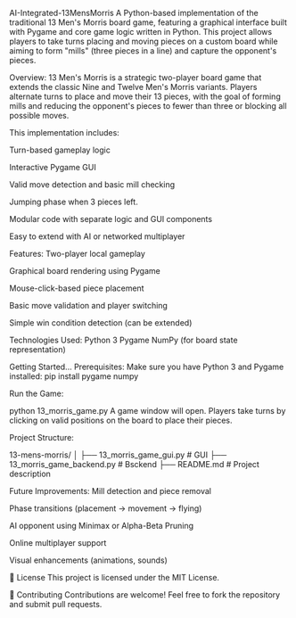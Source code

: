 AI-Integrated-13MensMorris
A Python-based implementation of the traditional 13 Men's Morris board game, featuring a graphical interface built with Pygame and core game logic written in Python. This project allows players to take turns placing and moving pieces on a custom board while aiming to form "mills" (three pieces in a line) and capture the opponent's pieces.

Overview:
13 Men's Morris is a strategic two-player board game that extends the classic Nine and Twelve Men's Morris variants. Players alternate turns to place and move their 13 pieces, with the goal of forming mills and reducing the opponent's pieces to fewer than three or blocking all possible moves.

This implementation includes:

Turn-based gameplay logic

Interactive Pygame GUI

Valid move detection and basic mill checking

Jumping phase when 3 pieces left.

Modular code with separate logic and GUI components

Easy to extend with AI or networked multiplayer

Features:
Two-player local gameplay

Graphical board rendering using Pygame

Mouse-click-based piece placement

Basic move validation and player switching

Simple win condition detection (can be extended)

Technologies Used:
Python 3
Pygame
NumPy (for board state representation)

Getting Started...
Prerequisites:
Make sure you have Python 3 and Pygame installed:
pip install pygame numpy

Run the Game:

python 13_morris_game.py
A game window will open. Players take turns by clicking on valid positions on the board to place their pieces.

Project Structure:

13-mens-morris/
│
├── 13_morris_game_gui.py     # GUI
├── 13_morris_game_backend.py # Bsckend 
├── README.md                 # Project description

Future Improvements:
Mill detection and piece removal

Phase transitions (placement → movement → flying)

AI opponent using Minimax or Alpha-Beta Pruning

Online multiplayer support

Visual enhancements (animations, sounds)

📜 License
This project is licensed under the MIT License.

🤝 Contributing
Contributions are welcome! Feel free to fork the repository and submit pull requests.
